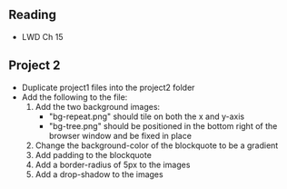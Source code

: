 ## Reading
- LWD Ch 15

## Project 2
- Duplicate project1 files into the project2 folder
- Add the following to the file:
    1. Add the two background images:
        - "bg-repeat.png" should tile on both the x and y-axis
        - "bg-tree.png" should be positioned in the bottom right of the browser window and be fixed in place
    2. Change the background-color of the blockquote to be a gradient
    3. Add padding to the blockquote
    4. Add a border-radius of 5px to the images
    5. Add a drop-shadow to the images
